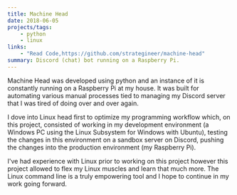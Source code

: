 ```yaml
---
title: Machine Head
date: 2018-06-05
projects/tags:
    - python
    - linux
links:
    - "Read Code,https://github.com/strategineer/machine-head"
summary: Discord (chat) bot running on a Raspberry Pi.
---
```

Machine Head was developed using python and an instance of it is constantly running on a Raspberry Pi at my house. It was built for automating various manual processes tied to managing my Discord server that I was tired of doing over and over again.

I dove into Linux head first to optimize my programming workflow which, on this project, consisted of working in my development environment (a Windows PC using the Linux Subsystem for Windows with Ubuntu), testing the changes in this environment on a sandbox server on Discord, pushing the changes into the production environment (my Raspberry Pi).

I've had experience with Linux prior to working on this project however this project allowed to flex my Linux muscles and learn that much more. The Linux command line is a truly empowering tool and I hope to continue in my work going forward.
